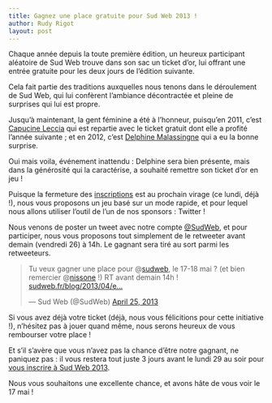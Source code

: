 ```yaml
---
title: Gagnez une place gratuite pour Sud Web 2013 !
author: Rudy Rigot
layout: post
---
```


Chaque année depuis la toute première édition, un heureux participant aléatoire de Sud Web trouve dans son sac un ticket d&rsquo;or, lui offrant une entrée gratuite pour les deux jours de l&rsquo;édition suivante.

Cela fait partie des traditions auxquelles nous tenons dans le déroulement de Sud Web, qui lui confèrent l&rsquo;ambiance décontractée et pleine de surprises qui lui est propre.

Jusqu&rsquo;à maintenant, la gent féminine a été à l&rsquo;honneur, puisqu&rsquo;en 2011, c&rsquo;est [Capucine Leccia][1] qui est repartie avec le ticket gratuit dont elle a profité l&rsquo;année suivante ; et en 2012, c&rsquo;est [Delphine Malassingne][2] qui a eu la bonne surprise.

Oui mais voila, événement inattendu : Delphine sera bien présente, mais dans la générosité qui la caractérise, a souhaité remettre son ticket d&rsquo;or en jeu !

Puisque la fermeture des [inscriptions][3] est au prochain virage (ce lundi, déjà !), nous vous proposons un jeu basé sur un mode rapide, et pour lequel nous allons utiliser l&rsquo;outil de l&rsquo;un de nos sponsors : Twitter !

Nous venons de poster un tweet avec notre compte [@SudWeb][4], et pour participer, nous vous proposons tout simplement de le retweeter avant demain (vendredi 26) à 14h. Le gagnant sera tiré au sort parmi les retweeteurs.

<blockquote class="twitter-tweet">
  <p>
    Tu veux gagner une place pour @<a href="https://twitter.com/sudweb">sudweb</a>, le 17-18 mai ? (et bien remercier @<a href="https://twitter.com/nissone">nissone</a> !) RT avant demain 14h ! <a href="http://t.co/Or9EXoVcf1" title="http://sudweb.fr/blog/2013/entree-gratuite-sudweb-2013/">sudweb.fr/blog/2013/04/e…</a>
  </p>

  <p>
    &mdash; Sud Web (@SudWeb) <a href="https://twitter.com/SudWeb/status/327362193257541633">April 25, 2013</a>
  </p>
</blockquote>

Si vous avez déjà votre ticket (déjà, nous vous félicitions pour cette initiative !), n&rsquo;hésitez pas à jouer quand même, nous serons heureux de vous rembourser votre place !

Et s&rsquo;il s&rsquo;avère que vous n&rsquo;avez pas la chance d&rsquo;être notre gagnant, ne paniquez pas : il vous restera tout juste 3 jours avant le lundi 29 au soir pour [vous inscrire à Sud Web 2013][3].

Nous vous souhaitons une excellente chance, et avons hâte de vous voir le 17 mai !

 [1]: http://twitter.com/webpetitefleur
 [2]: http://twitter.com/nissone
 [3]: http://sudweb.fr/2013/inscription.html
 [4]: http://twitter.com/sudweb

